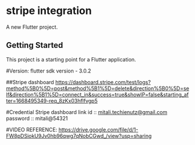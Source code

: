 # stripe integration
A new Flutter project.

## Getting Started

This project is a starting point for a Flutter application.

#Version:
flutter sdk version - 3.0.2

##Stripe dashboard
https://dashboard.stripe.com/test/logs?method%5B0%5D=post&method%5B1%5D=delete&direction%5B0%5D=self&direction%5B1%5D=connect_in&success=true&showIP=false&starting_after=1668495349-req_8zKx03hflfvgp5

#Credential
Stripe dashboard link
id       :: mitali.techienutz@gmail.com
password :: mitali@54321

#VIDEO REFERENCE:
https://drive.google.com/file/d/1-FW8pDSiokU9Jv0hb96qwg7qNobCGwd_/view?usp=sharing